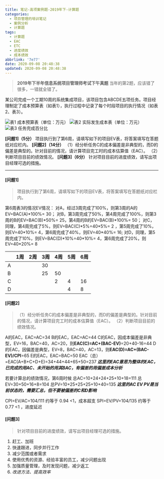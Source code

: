 ```yaml
---
title: 笔记-高项案例题-2019年下-计算题
categories:
  - 项目管理的培训笔记
  - 案例分析
  - 计算题
tags:
  - 计算题
  - EAC
  - ETC
  - 进度绩效
  - 成本绩效
abbrlink: '7e77'
date: 2020-09-08 20:48:38
updated: 2020-09-08 20:48:38
---
```



> **2019年下半年信息系统项目管理师考试下午真题**
> 当年的第2题，应该错了很多，一错就全错了。

某公司完成一个工期10周的系统集成项目，该项目包含ABCDE五项任务。项目经理制定了成本预算表（如表1），执行过程中记录了每个时段项目的执行情况（如表2、表3）。

![表1 成本预算表（单位：万元）](https://i.loli.net/2020/09/08/J3TkYdBhI6fEyjg.png)
![表2 实际发生成本表（单位：万元）](https://i.loli.net/2020/09/08/MRTLCBwWz24jbtg.png)
![表3 任务完成百分比](https://i.loli.net/2020/09/08/h5eD4nlyIjadN8o.png)

**[问题1]（5分）**
项目执行到了第6周，请填写如下的项目EV表，将答案填写在答题纸对应栏内。
**[问题2]（14分）**
（1）经分析任务C的成本偏差是非典型的，而D的偏差是典型的。针对目前的情况，请计算项目完工时的成本估算值（EAC）。
（2）判断项目目前的绩效情况。
**[问题3]（6分）**
针对项目目前的进度绩效，请写出项目经理可选的措施。  

<!-- more -->

---

#### [问题1]

> 项目执行到了第6周，请填写如下的项目EV表，将答案填写在答题纸对应栏内。

第6周表3的情况EV情况：
对A，经过3周完成了100%，则第3周的A的EV=BAC(A)\*100%= 30；
对B，第3周完成了50%，第4周完成了100%，则第3周的B的EV=BAC(B)\*50%= 25，第4周的B的EV=BAC(B)\*100%= 50；
对C，同理，第4周完成了5%，则EV=BAC(C)\*5%=40\*5%= 2 ，第5周完成了10%，则EV=40\*10%= 4，第6周完成了40%，则EV=40\*40%= 16;
对D，同理，第5周完成了10%，则EV=BAC(D)\*10%=40\*10%= 4，第6周完成了20%，则EV=40\*20%= 8

|  | 1周 | 2周 | 3周 | 4周 | 5周 | 6周 |
|--|-----|-----|-----|-----|-----|-----|
|A |     |     | 30  |     |     |     |
|B |     |     | 25  | 50  |     |     |
|C |     |     |     | 2   | 4   | 16  |
|D |     |     |     |     | 4   |  8  |

#### [问题2]

>（1）经分析任务C的成本偏差是非典型的，而D的偏差是典型的。针对目前的情况，请计算项目完工时的成本估算值（EAC）。
>（2）判断项目目前的绩效情况。

A的EAC，EAC=AC=34
B的EAC，EAC=AC=44
C的EAC，因成本偏差是非典型，EV=16，BAC=40，AC=20，则**EAC(C)=AC+(BAC-EV)**=20+40-16=44
D的EAC，因偏差是典型，EV=8，BAC=40，AC=13，则**EAC(D)=AC+(BAC-EV)/CPI**=65
E的EAC，EAC=BAC=50
EAC（总）=EAC(A+B+C+D+E)=34+44+44+65+50=237
***这里的EAC意思为整体的EAC，已完成的用AC、未开始的用其BAC，有偏差的用偏差成本分析***

若要计算总的绩效情况，第6周时候
总AC=10+24+24+25+10+18=111
总EV=30+50+16+8=104
总PV=10+25+25+25+10+40=135
***这里的AC EV PV是当前状态的，需要汇总，但不要被偏差的C和D影响***

CPI=EV/AC=104/111 约等于 0.94 <1，成本超支
SPI=EV/PV=104/135 约等于 0.77 <1 ，进度延迟

#### [问题3]

> 针对项目目前的进度绩效，请写出项目经理可选的措施。

1. 赶工、加班  
2. 快速跟进，同步并行工作
3. 减少范围或者需求
4. 使用优秀的资源、经验丰富的员工，减少问题出现
5. 加强质量管理，及时发现问题，减少返工
6. *改进方法、提高效率*
